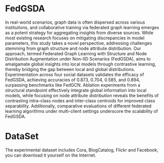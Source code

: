 # FedGSDA
In real-world scenarios, graph data is often dispersed across various institutions, and collaborative training via federated graph learning emerges as a potent strategy for aggregating insights from diverse sources. While most existing research focuses on mitigating discrepancies in model parameters, this study takes a novel perspective, addressing challenges stemming from graph structure and node attribute distribution. Our approach, termed Federated Graph Learning with Structure and Node Distribution Augmentation under Non-IID Scenarios (FedGSDA), aims to amalgamate global insights into local models through contrastive learning, thereby bridging the gap between local and global distributions. Experimentation across four social datasets validates the efficacy of FedGSDA, achieving accuracies of 0.873, 0.704, 0.585, and 0.894, surpassing benchmarks like FedGCN. Ablation experiments from a structural standpoint effectively integrate global information into local models, while focusing on node attribute distribution reveals the benefits of contrasting intra-class nodes and inter-class centroids for improved class separability. Additionally, comparative evaluations of different federated learning algorithms under multi-client settings underscore the scalability of FedGSDA.

# DataSet
The experimental dataset includes Cora, BlogCatalog, Flickr and Facebook, you can download it yourself on the Internet.
